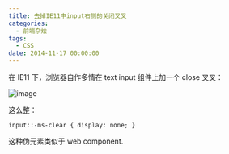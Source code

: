 ```yaml
---
title: 去掉IE11中input右侧的关闭叉叉
categories:
  - 前端杂烩
tags:
  - CSS
date: 2014-11-17 00:00:00
---
```



在 IE11 下，浏览器自作多情在 text input 组件上加一个 close 叉叉：

![image](https://cloud.githubusercontent.com/assets/2698003/5064209/825ef988-6e3e-11e4-900a-5fadd3465d94.png)

这么整：

    input::-ms-clear { display: none; } 
    
这种伪元素类似于 web component.

